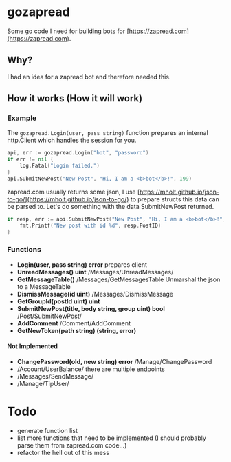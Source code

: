 # gozapread
Some go code I need for building bots for [https://zapread.com](https://zapread.com).

## Why?
I had an idea for a zapread bot and therefore needed this.

## How it works (How it will work)

### Example
The ```gozapread.Login(user, pass string)``` function prepares an internal http.Client which handles the session for you.

```go
api, err := gozapread.Login("bot", "password")
if err != nil {
	log.Fatal("Login failed.")
}
api.SubmitNewPost("New Post", "Hi, I am a <b>bot</b>!", 199)
```
zapread.com usually returns some json, I use [https://mholt.github.io/json-to-go/](https://mholt.github.io/json-to-go/) to prepare structs this data can be parsed to.
Let's do something with the data SubmitNewPost returned.
```go
if resp, err := api.SubmitNewPost("New Post", "Hi, I am a <b>bot</b>!", 199); err == nil {
	fmt.Printf("New post with id %d", resp.PostID)
}
```
### Functions
- **Login(user, pass string) error** prepares client
- **UnreadMessages() uint** /Messages/UnreadMessages/
- **GetMessageTable()** /Messages/GetMessagesTable Unmarshal the json to a MessageTable
- **DismissMessage(id uint)** /Messages/DismissMessage
- **GetGroupId(postId uint) uint**
- **SubmitNewPost(title, body string, group uint) bool** /Post/SubmitNewPost/
- **AddComment** /Comment/AddComment
- **GetNewToken(path string) (string, error)**
#### Not Implemented
- **ChangePassword(old, new string) error** /Manage/ChangePassword
- /Account/UserBalance/ there are multiple endpoints
- /Messages/SendMessage/
- /Manage/TipUser/

# Todo
- generate function list
- list more functions that need to be implemented (I should probably parse them from zapread.com code...)
- refactor the hell out of this mess

